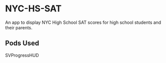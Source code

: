 # NYC-HS-SAT
An app to display NYC High School SAT scores for high school students and their parents.

## Pods Used
SVProgressHUD
